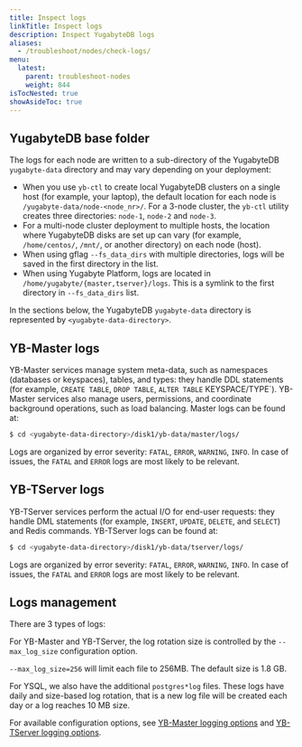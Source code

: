 ```yaml
---
title: Inspect logs
linkTitle: Inspect logs
description: Inspect YugabyteDB logs
aliases:
  - /troubleshoot/nodes/check-logs/
menu:
  latest:
    parent: troubleshoot-nodes
    weight: 844
isTocNested: true
showAsideToc: true
---
```


## YugabyteDB base folder

The logs for each node are written to a sub-directory of the YugabyteDB `yugabyte-data` directory and may vary depending on your deployment:

- When you use `yb-ctl` to create local YugabyteDB clusters on a single host (for example, your laptop), the default location for each node is `/yugabyte-data/node-<node_nr>/`. 
For a 3-node cluster, the `yb-ctl` utility creates three directories: `node-1`, `node-2` and `node-3`.
- For a multi-node cluster deployment to multiple hosts, the location where YugabyteDB disks are set up can vary (for example, `/home/centos/`, `/mnt/`, or another directory) on each node (host).
- When using gflag `--fs_data_dirs` with multiple directories, logs will be saved in the first directory in the list.
- When using Yugabyte Platform, logs are located in `/home/yugabyte/{master,tserver}/logs`. This is a symlink to the first directory in `--fs_data_dirs` list.

In the sections below, the YugabyteDB `yugabyte-data` directory is represented by `<yugabyte-data-directory>`.

## YB-Master logs

YB-Master services manage system meta-data, such as namespaces (databases or keyspaces), tables, and types: they handle DDL statements (for example, `CREATE TABLE`, `DROP TABLE`, `ALTER TABLE` KEYSPACE/TYPE`).  YB-Master services also manage users, permissions, and coordinate background operations, such as load balancing.
Master logs can be found at:

```sh
$ cd <yugabyte-data-directory>/disk1/yb-data/master/logs/
```

Logs are organized by error severity: `FATAL`, `ERROR`, `WARNING`, `INFO`. In case of issues, the `FATAL` and `ERROR` logs are most likely to be relevant.

## YB-TServer logs

YB-TServer services perform the actual I/O for end-user requests: they handle DML statements (for example, `INSERT`, `UPDATE`, `DELETE`, and `SELECT`) and Redis commands.
YB-TServer logs can be found at:

```sh
$ cd <yugabyte-data-directory>/disk1/yb-data/tserver/logs/
```

Logs are organized by error severity: `FATAL`, `ERROR`, `WARNING`, `INFO`. In case of issues, the `FATAL` and `ERROR` logs are most likely to be relevant.

## Logs management

There are 3 types of logs:

For YB-Master and YB-TServer, the log rotation size is controlled by the `--max_log_size` configuration option.

`--max_log_size=256` will limit each file to 256MB. The default size is 1.8 GB.

For YSQL, we also have the additional `postgres*log` files. These logs have daily and size-based log rotation, that is a new log file will be created each day or a log reaches 10 MB size.

For available configuration options, see [YB-Master logging options](../../../reference/configuration/yb-master/#logging-options) and [YB-TServer logging options](../../../reference/configuration/yb-tserver/#logging-options).
